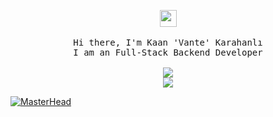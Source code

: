 <p align="center">
  <img src="https://user-images.githubusercontent.com/5679180/79618120-0daffb80-80be-11ea-819e-d2b0fa904d07.gif" width="27px">
 <br><br>
  <samp>
    Hi there, I'm Kaan 'Vante' Karahanlı <br>
    I am an Full-Stack Backend Developer <br>
    <br><img src="https://count.getloli.com/get/@:vante-dev?theme=asoul">
    <br><img src="https://lanyard.cnrad.dev/api/155545251866607616?hideActivity=true">
  </samp>
</p>

<a href="https://vante.dev/" target="_blank"><img src="https://media.discordapp.net/attachments/1083102196054364331/1120840787844935690/KaanProfile.png" alt="MasterHead" style="max-width: 100%;"></a>﻿
#
